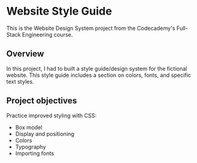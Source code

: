 # Website Style Guide
This is the Website Design System project from the Codecademy's Full-Stack Engineering course.

## Overview
In this project, I had to built a style guide/design system for the fictional website. This style guide includes a section on colors, fonts, and specific text styles.

## Project objectives
Practice improved styling with CSS:
* Box model
* Display and positioning
* Colors
* Typography
* Importing fonts
